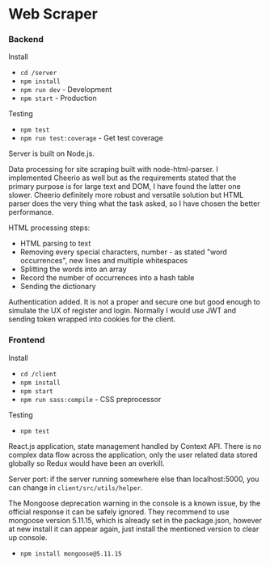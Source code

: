 # Web Scraper

### Backend

Install

- `cd /server`
- `npm install`
- `npm run dev` - Development
- `npm start` - Production

Testing

- `npm test`
- `npm run test:coverage` - Get test coverage

Server is built on Node.js.

Data processing for site scraping built with node-html-parser. I implemented Cheerio as well but
as the requirements stated that the primary purpose is for large text and DOM, I have found the latter
one slower. Cheerio definitely more robust and versatile solution but HTML parser does the very thing what
the task asked, so I have chosen the better performance.

HTML processing steps:

- HTML parsing to text
- Removing every special characters, number - as stated "word occurrences", new lines and multiple 
  whitespaces
- Splitting the words into an array
- Record the number of occurrences into a hash table
- Sending the dictionary

Authentication added. It is not a proper and secure one but good enough to simulate the UX 
of register and login. Normally I would use JWT and sending token wrapped into cookies for the client.


### Frontend

Install

- `cd /client`
- `npm install`
- `npm start`
- `npm run sass:compile` - CSS preprocessor

Testing

- `npm test`

React.js application, state management handled by Context API. There is no complex data flow across the application,
only the user related data stored globally so Redux would have been an overkill.

Server port: if the server running somewhere else than localhost:5000, you can change in `client/src/utils/helper`.

The Mongoose deprecation warning in the console is a known issue, by the official response it can be safely ignored.
They recommend to use mongoose version 5.11.15, which is already set in the package.json, however at new install it 
can appear again, just install the mentioned version to clear up console.

- `npm install mongoose@5.11.15`
